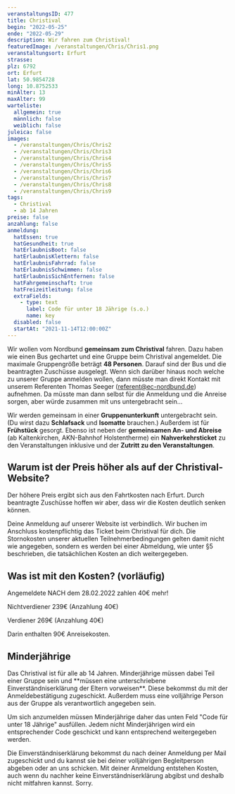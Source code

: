 ```yaml
---
veranstaltungsID: 477
title: Christival
begin: "2022-05-25"
ende: "2022-05-29"
description: Wir fahren zum Christival!
featuredImage: /veranstaltungen/Chris/Chris1.png
veranstaltungsort: Erfurt
strasse: 
plz: 6792
ort: Erfurt
lat: 50.9854728
long: 10.8752533
minAlter: 13
maxAlter: 99
warteliste:
  allgemein: true
  männlich: false
  weiblich: false
juleica: false
images:
  - /veranstaltungen/Chris/Chris2
  - /veranstaltungen/Chris/Chris3
  - /veranstaltungen/Chris/Chris4
  - /veranstaltungen/Chris/Chris5
  - /veranstaltungen/Chris/Chris6
  - /veranstaltungen/Chris/Chris7
  - /veranstaltungen/Chris/Chris8
  - /veranstaltungen/Chris/Chris9
tags:
  - Christival
  - ab 14 Jahren
preise: false
anzahlung: false
anmeldung:
  hatEssen: true
  hatGesundheit: true
  hatErlaubnisBoot: false
  hatErlaubnisKlettern: false
  hatErlaubnisFahrrad: false
  hatErlaubnisSchwimmen: false
  hatErlaubnisSichEntfernen: false
  hatFahrgemeinschaft: true
  hatFreizeitleitung: false
  extraFields:
    - type: text
      label: Code für unter 18 Jährige (s.o.)
      name: key
  disabled: false
  startAt: "2021-11-14T12:00:00Z"
---
```


Wir wollen vom Nordbund **gemeinsam zum Christival** fahren. Dazu haben wie einen Bus gechartet und eine Gruppe beim Christival angemeldet. 
Die maximale Gruppengröße beträgt **48 Personen**. Darauf sind der Bus und die beantragten Zuschüsse ausgelegt. Wenn sich darüber hinaus noch welche zu unserer Gruppe anmelden wollen, dann müsste man direkt Kontakt mit unserem Referenten Thomas Seeger (referent@ec-nordbund.de) aufnehmen. Da müsste man dann selbst für die Anmeldung und die Anreise sorgen, aber würde zusammen mit uns untergebracht sein…  


Wir werden gemeinsam in einer **Gruppenunterkunft** untergebracht sein. (Du wirst dazu **Schlafsack** und **Isomatte** brauchen.) Außerdem ist für **Frühstück** gesorgt. Ebenso ist neben der **gemeinsamen An- und Abreise** (ab Kaltenkirchen, AKN-Bahnhof Holstentherme) ein **Nahverkehrsticket** zu den Veranstaltungen inklusive und der **Zutritt zu den Veranstaltungen**. 

## Warum ist der Preis höher als auf der Christival-Website?
Der höhere Preis ergibt sich aus den Fahrtkosten nach Erfurt. Durch beantragte Zuschüsse hoffen wir aber, dass wir die Kosten deutlich senken können.

Deine Anmeldung auf unserer Website ist verbindlich. Wir buchen im Anschluss kostenpflichtig das Ticket beim Christival für dich. Die Stornokosten unserer aktuellen Teilnehmerbedingungen gelten damit nicht wie angegeben, sondern es werden bei einer Abmeldung, wie unter §5 beschrieben, die tatsächlichen Kosten an dich weitergegeben.
 
## Was ist mit den Kosten? (vorläufig)
Angemeldete NACH dem 28.02.2022 zahlen 40€ mehr!

Nichtverdiener 239€ (Anzahlung 40€)

Verdiener 269€ (Anzahlung 40€)

Darin enthalten 90€ Anreisekosten.


<div class="foerdergelder-hinweis">
<v-alert type="info" text tile outlined>
<h2>Minderjährige</h2>
Das Christival ist für alle ab 14 Jahren. Minderjährige müssen dabei Teil einer Gruppe sein und **müssen eine unterschriebene Einverständniserklärung der Eltern vorweisen**. Diese bekommst du mit der Anmeldebestätigung zugeschickt. Außerdem muss eine volljährige Person aus der Gruppe als verantwortlich angegeben sein. 

Um sich anzumelden müssen Minderjährige daher das unten Feld "Code für unter 18 Jährige" ausfüllen. Jedem nicht Minderjährigen wird ein entsprechender Code geschickt und kann entsprechend weitergegeben werden.

Die Einverständniserklärung bekommst du nach deiner Anmeldung per Mail zugeschickt und du kannst sie bei deiner volljährigen Begleitperson abgeben oder an uns schicken. Mit deiner Anmeldung entstehen Kosten, auch wenn du nachher keine Einverständniserklärung abgibst und deshalb nicht mitfahren kannst. Sorry.
</v-alert>
</div>


